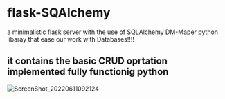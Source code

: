 # flask-SQAlchemy
a minimalistic flask server with the use of SQLAlchemy DM-Maper python libaray that ease our work with Databases!!!!

## it contains the basic CRUD oprtation implemented fully functionig python

![ScreenShot_20220611092124](https://user-images.githubusercontent.com/67198296/173170670-699a2240-c9a8-4f13-ad7c-a0e63f2857a5.png)
